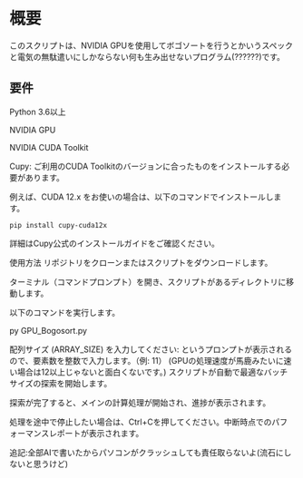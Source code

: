 # 概要
このスクリプトは、NVIDIA GPUを使用してボゴソートを行うとかいうスペックと電気の無駄遣いにしかならない何も生み出せないプログラム(??????)です。

## 要件
Python 3.6以上

NVIDIA GPU

NVIDIA CUDA Toolkit

Cupy: ご利用のCUDA Toolkitのバージョンに合ったものをインストールする必要があります。

例えば、CUDA 12.x をお使いの場合は、以下のコマンドでインストールします。

`pip install cupy-cuda12x`

詳細はCupy公式のインストールガイドをご確認ください。

使用方法
リポジトリをクローンまたはスクリプトをダウンロードします。

ターミナル（コマンドプロンプト）を開き、スクリプトがあるディレクトリに移動します。

以下のコマンドを実行します。

py GPU_Bogosort.py

配列サイズ (ARRAY_SIZE) を入力してください: というプロンプトが表示されるので、要素数を整数で入力します。（例: 11）
(GPUの処理速度が馬鹿みたいに速い場合は12以上じゃないと面白くないです。)
スクリプトが自動で最適なバッチサイズの探索を開始します。

探索が完了すると、メインの計算処理が開始され、進捗が表示されます。

処理を途中で停止したい場合は、Ctrl+Cを押してください。中断時点でのパフォーマンスレポートが表示されます。

追記:全部AIで書いたからパソコンがクラッシュしても責任取らないよ(流石にしないと思うけど)
